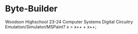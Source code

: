 # Byte-Builder
Woodson Highschool 23-24 Computer Systems Digital Circuitry Emulation/Simulator/MSPaint? 
x = x++ + x++;
